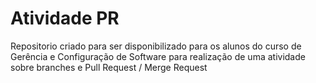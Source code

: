 # Atividade PR
Repositorio criado para ser disponibilizado para os alunos do curso de Gerência e Configuração de Software para realização de uma atividade sobre branches e Pull Request / Merge Request
